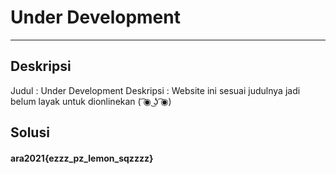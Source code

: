 # Under Development
---
## Deskripsi
Judul : Under Development
Deskripsi : Website ini sesuai judulnya jadi belum layak untuk dionlinekan ( ͡◉ ͜ʖ ͡◉)
## Solusi

#### ara2021{ezzz_pz_lemon_sqzzzz}